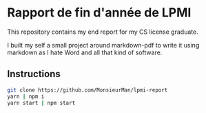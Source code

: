 # Rapport de fin d'année de LPMI  
This repository contains my end report for my CS license graduate.

I built my self a small project around markdown-pdf to write it using markdown as I hate Word and all that kind of software.

## Instructions
```sh
git clone https://github.com/MonsieurMan/lpmi-report
yarn | npm i
yarn start | npm start
```
